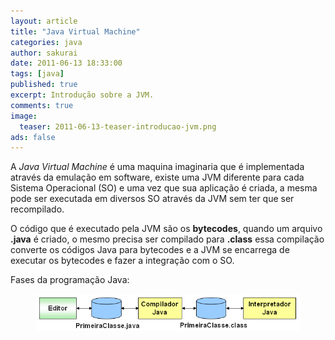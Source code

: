 ```yaml
---
layout: article
title: "Java Virtual Machine"
categories: java
author: sakurai
date: 2011-06-13 18:33:00
tags: [java]
published: true
excerpt: Introdução sobre a JVM.
comments: true
image:
  teaser: 2011-06-13-teaser-introducao-jvm.png
ads: false
---
```


A *Java Virtual Machine* é uma maquina imaginaria que é implementada através da  emulação em software, existe uma JVM diferente para cada Sistema Operacional (SO) e uma vez que sua aplicação é criada, a mesma pode ser executada em diversos SO através da JVM sem ter que ser recompilado.

O código que é executado pela JVM são os **bytecodes**, quando um arquivo **.java** é criado, o mesmo precisa ser compilado para **.class** essa compilação converte os códigos Java para bytecodes e a JVM se encarrega de executar os bytecodes e fazer a integração com o SO.

Fases da programação Java:

<figure>
    <a href="/images/2011-06-13-introducao-jvm-01.png"><img src="/images/2011-06-13-introducao-jvm-01.png" alt="Fases da programação Java."></a>
</figure>
